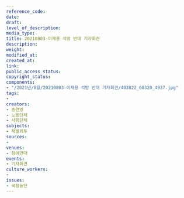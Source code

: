 ```yaml
---
reference_code: 
date: 
draft: 
level_of_description: 
media_type: 
title: 20210803-이재용 석방 반대 기자회견
description: 
weight: 
modified_at: 
created_at: 
link: 
public_access_status: 
copyright_status: 
components:
- "/2021년/8월/20210803-이재용 석방 반대 기자회견/403822_60320_4937.jpg"
tags:
- 
creators:
- 총연맹
- 노동단체
- 사회단체
subjects:
- 재벌외투
sources:
- 
venues:
- 참여연대
events:
- 기자회견
culture_workers:
- 
issues:
- 국정농단
---
```


